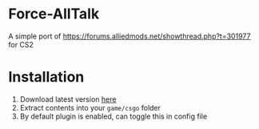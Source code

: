 # Force-AllTalk
A simple port of https://forums.alliedmods.net/showthread.php?t=301977 for CS2

# Installation
1. Download latest version [here](https://github.com/webpashtet/Force-AllTalk/releases)
2. Extract contents into your `game/csgo` folder
3. By default plugin is enabled, can toggle this in config file
